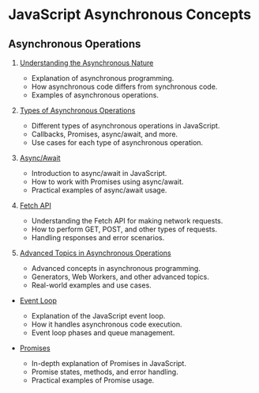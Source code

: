 # JavaScript Asynchronous Concepts

## Asynchronous Operations

1. [Understanding the Asynchronous Nature](asynchronous-nature.md)

    - Explanation of asynchronous programming.
    - How asynchronous code differs from synchronous code.
    - Examples of asynchronous operations.

2. [Types of Asynchronous Operations](types-of-asynchronous-operations.md)

    - Different types of asynchronous operations in JavaScript.
    - Callbacks, Promises, async/await, and more.
    - Use cases for each type of asynchronous operation.

3. [Async/Await](async_await.md)

    - Introduction to async/await in JavaScript.
    - How to work with Promises using async/await.
    - Practical examples of async/await usage.

4. [Fetch API](fetch_api.md)

    - Understanding the Fetch API for making network requests.
    - How to perform GET, POST, and other types of requests.
    - Handling responses and error scenarios.

5. [Advanced Topics in Asynchronous Operations](advance-topics-in-asynchronous-operations.md)

    - Advanced concepts in asynchronous programming.
    - Generators, Web Workers, and other advanced topics.
    - Real-world examples and use cases.

-   [Event Loop](event-loop.md)

    -   Explanation of the JavaScript event loop.
    -   How it handles asynchronous code execution.
    -   Event loop phases and queue management.

-   [Promises](optional/promises.md)

    -   In-depth explanation of Promises in JavaScript.
    -   Promise states, methods, and error handling.
    -   Practical examples of Promise usage.
